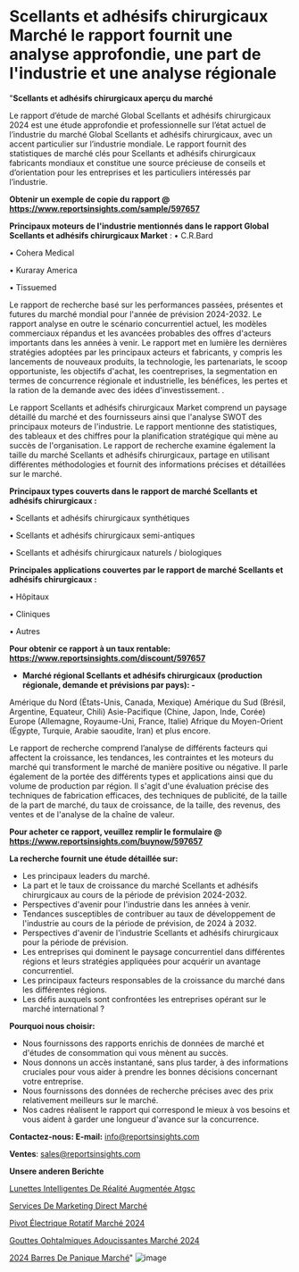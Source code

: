# Scellants et adhésifs chirurgicaux Marché le rapport fournit une analyse approfondie, une part de l'industrie et une analyse régionale

"<strong>Scellants et adhésifs chirurgicaux aperçu du marché</strong>

Le rapport d’étude de marché Global Scellants et adhésifs chirurgicaux 2024 est une étude approfondie et professionnelle sur l’état actuel de l’industrie du marché Global Scellants et adhésifs chirurgicaux, avec un accent particulier sur l’industrie mondiale. Le rapport fournit des statistiques de marché clés pour Scellants et adhésifs chirurgicaux fabricants mondiaux et constitue une source précieuse de conseils et d’orientation pour les entreprises et les particuliers intéressés par l’industrie.

<strong>Obtenir un exemple de copie du rapport @ <a href=https://www.reportsinsights.com/sample/597657>https://www.reportsinsights.com/sample/597657</a></strong>

<strong>Principaux moteurs de l'industrie mentionnés dans le rapport Global Scellants et adhésifs chirurgicaux Market</strong> :
• C.R.Bard

• Cohera Medical

• Kuraray America

• Tissuemed

Le rapport de recherche basé sur les performances passées, présentes et futures du marché mondial pour l'année de prévision 2024-2032. Le rapport analyse en outre le scénario concurrentiel actuel, les modèles commerciaux répandus et les avancées probables des offres d'acteurs importants dans les années à venir. Le rapport met en lumière les dernières stratégies adoptées par les principaux acteurs et fabricants, y compris les lancements de nouveaux produits, la technologie, les partenariats, le scoop opportuniste, les objectifs d'achat, les coentreprises, la segmentation en termes de concurrence régionale et industrielle, les bénéfices, les pertes et la ration de la demande avec des idées d'investissement. .

Le rapport Scellants et adhésifs chirurgicaux Market comprend un paysage détaillé du marché et des fournisseurs ainsi que l'analyse SWOT des principaux moteurs de l'industrie. Le rapport mentionne des statistiques, des tableaux et des chiffres pour la planification stratégique qui mène au succès de l'organisation. Le rapport de recherche examine également la taille du marché Scellants et adhésifs chirurgicaux, partage en utilisant différentes méthodologies et fournit des informations précises et détaillées sur le marché.

<strong>Principaux types couverts dans le rapport de marché Scellants et adhésifs chirurgicaux :</strong>

• Scellants et adhésifs chirurgicaux synthétiques

• Scellants et adhésifs chirurgicaux semi-antiques

• Scellants et adhésifs chirurgicaux naturels / biologiques

<strong>Principales applications couvertes par le rapport de marché Scellants et adhésifs chirurgicaux :</strong>

• Hôpitaux

• Cliniques

• Autres

<strong>Pour obtenir ce rapport à un taux rentable: <a href=https://www.reportsinsights.com/discount/597657>https://www.reportsinsights.com/discount/597657</a></strong>
<ul>
  <li><strong>Marché régional Scellants et adhésifs chirurgicaux (production régionale, demande et prévisions par pays): -</strong></li>
</ul>
Amérique du Nord (États-Unis, Canada, Mexique)
Amérique du Sud (Brésil, Argentine, Equateur, Chili)
Asie-Pacifique (Chine, Japon, Inde, Corée)
Europe (Allemagne, Royaume-Uni, France, Italie)
Afrique du Moyen-Orient (Égypte, Turquie, Arabie saoudite, Iran) et plus encore.

Le rapport de recherche comprend l’analyse de différents facteurs qui affectent la croissance, les tendances, les contraintes et les moteurs du marché qui transforment le marché de manière positive ou négative. Il parle également de la portée des différents types et applications ainsi que du volume de production par région. Il s'agit d'une évaluation précise des techniques de fabrication efficaces, des techniques de publicité, de la taille de la part de marché, du taux de croissance, de la taille, des revenus, des ventes et de l'analyse de la chaîne de valeur.

<strong>Pour acheter ce rapport, veuillez remplir le formulaire @   <a href=https://www.reportsinsights.com/buynow/597657>https://www.reportsinsights.com/buynow/597657</a></strong>

<strong>La recherche fournit une étude détaillée sur:</strong>
<ul>
  <li>Les principaux leaders du marché.</li>
  <li>La part et le taux de croissance du marché Scellants et adhésifs chirurgicaux au cours de la période de prévision 2024-2032.</li>
  <li>Perspectives d'avenir pour l'industrie dans les années à venir.</li>
  <li>Tendances susceptibles de contribuer au taux de développement de l'industrie au cours de la période de prévision, de 2024 à 2032.</li>
  <li>Perspectives d'avenir de l'industrie Scellants et adhésifs chirurgicaux pour la période de prévision.</li>
  <li>Les entreprises qui dominent le paysage concurrentiel dans différentes régions et leurs stratégies appliquées pour acquérir un avantage concurrentiel.</li>
  <li>Les principaux facteurs responsables de la croissance du marché dans les différentes régions.</li>
  <li>Les défis auxquels sont confrontées les entreprises opérant sur le marché international ?</li>
</ul>
<strong>Pourquoi nous choisir:</strong>
<ul>
  <li>Nous fournissons des rapports enrichis de données de marché et d'études de consommation qui vous mènent au succès.</li>
  <li>Nous donnons un accès instantané, sans plus tarder, à des informations cruciales pour vous aider à prendre les bonnes décisions concernant votre entreprise.</li>
  <li>Nous fournissons des données de recherche précises avec des prix relativement meilleurs sur le marché.</li>
  <li>Nos cadres réalisent le rapport qui correspond le mieux à vos besoins et vous aident à garder une longueur d'avance sur la concurrence.</li>
</ul>
<strong>Contactez-nous:
</strong><strong>E-mail:</strong> <a href=mailto:info@reportsinsights.com>info@reportsinsights.com</a>

<strong>Ventes</strong>: <a href=mailto:sales@reportsinsights.com>sales@reportsinsights.com</a>

<strong>Unsere anderen Berichte</strong>

<a href=https://www.linkedin.com/pulse/lunettes-intelligentes-de-réalité-augmentée-atgsc/>Lunettes Intelligentes De Réalité Augmentée Atgsc</a>

<a href=https://www.linkedin.com/pulse/services-de-marketing-direct-march%C3%A9-2024-demande-sqxpc/>Services De Marketing Direct Marché</a>

<a href=https://www.linkedin.com/pulse/pivot-électrique-rotatif-marchétaille-globale-n19ac/>Pivot Électrique Rotatif Marché 2024</a>

<a href=https://www.linkedin.com/pulse/gouttes-ophtalmiques-adoucissantes-marché-tmkkc/>Gouttes Ophtalmiques Adoucissantes Marché 2024</a>

<a href=https://www.linkedin.com/pulse/2024-barres-de-panique-march%C3%A9-paysage-comprenant-g612c/>2024 Barres De Panique Marché</a>"
![image](https://github.com/gayatrid12/RItrends/assets/158473851/21f491ea-03d4-425d-9061-968d4f9fcea0)
